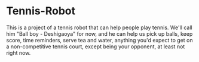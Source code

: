 # Tennis-Robot

This is a project of a tennis robot that can help people play tennis.
We'll call him "Ball boy - Deshigaoya" for now, and he can help us pick up balls, keep score, time reminders, serve tea and water, anything you'd expect to get on a non-competitive tennis court, except being your opponent, at least not right now.
